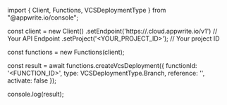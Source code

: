 import { Client, Functions, VCSDeploymentType } from "@appwrite.io/console";

const client = new Client()
    .setEndpoint('https://<REGION>.cloud.appwrite.io/v1') // Your API Endpoint
    .setProject('<YOUR_PROJECT_ID>'); // Your project ID

const functions = new Functions(client);

const result = await functions.createVcsDeployment({
    functionId: '<FUNCTION_ID>',
    type: VCSDeploymentType.Branch,
    reference: '<REFERENCE>',
    activate: false
});

console.log(result);
